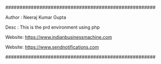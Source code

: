 #####################################################

Author : Neeraj Kumar Gupta

Desc : This is the prd environment using php

Website: https://www.indianbusinessmachine.com

Website: https://www.sendnotifications.com

#####################################################




